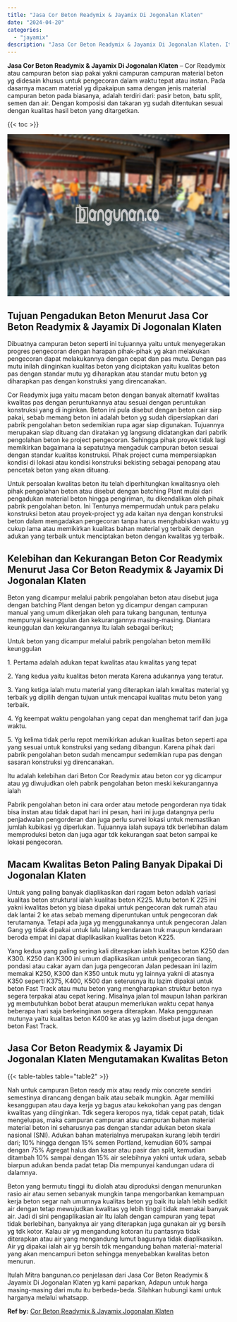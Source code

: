 ```yaml
---
title: "Jasa Cor Beton Readymix & Jayamix Di Jogonalan Klaten"
date: "2024-04-20"
categories: 
  - "jayamix"
description: "Jasa Cor Beton Readymix & Jayamix Di Jogonalan Klaten. Itulah Mitra bangunan.co penjelasan dari Jasa Cor Beton Readymix & Jayamix Di Jogonalan Klaten yg kami..."
---
```


**Jasa Cor Beton Readymix & Jayamix Di Jogonalan Klaten** – Cor Readymix atau campuran beton siap pakai yakni campuran campuran material beton yg didesain khusus untuk pengecoran dalam waktu tepat atau instan. Pada dasarnya macam material yg dipakaipun sama dengan jenis material campuran beton pada biasanya, adalah terdiri dari: pasir beton, batu split, semen dan air. Dengan komposisi dan takaran yg sudah ditentukan sesuai dengan kualitas hasil beton yang ditargetkan.

{{< toc >}}

![Jasa Cor Beton Readymix & Jayamix Di Jogonalan Klaten](/images/jasa-cor-readymix-54.png)

## Tujuan Pengadukan Beton Menurut Jasa Cor Beton Readymix & Jayamix Di Jogonalan Klaten

Dibuatnya campuran beton seperti ini tujuannya yaitu untuk menyegerakan progres pengecoran dengan harapan pihak-pihak yg akan melakukan pengecoran dapat melakukannya dengan cepat dan pas mutu. Dengan pas mutu inilah diinginkan kualitas beton yang diciptakan yaitu kualitas beton pas dengan standar mutu yg diharapkan atau standar mutu beton yg diharapkan pas dengan konstruksi yang direncanakan.

Cor Readymix juga yaitu macam beton dengan banyak alternatif kwalitas kwalitas pas dengan peruntukannya atau sesuai dengan peruntukan konstruksi yang di inginkan. Beton ini pula disebut dengan beton cair siap pakai, sebab memang beton ini adalah beton yg sudah dipersiapkan dari pabrik pengolahan beton sedemikian rupa agar siap digunakan. Tujuannya merupakan siap dituang dan diratakan yg langsung didatangkan dari pabrik pengolahan beton ke project pengecoran. Sehingga pihak proyek tidak lagi memikirkan bagaimana ia sepatutnya mengaduk campuran beton sesuai dengan standar kualitas konstruksi. Pihak project cuma mempersiapkan kondisi di lokasi atau kondisi konstruksi bekisting sebagai penopang atau pencetak beton yang akan dituang.

Untuk persoalan kwalitas beton itu telah diperhitungkan kwalitasnya oleh pihak pengolahan beton atau disebut dengan batching Plant mulai dari pengadukan material beton hingga pengiriman, itu dikendalikan oleh pihak pabrik pengolahan beton. Ini Tentunya mempermudah untuk para pelaku konstruksi beton atau proyek-project yg ada kaitan nya dengan konstruksi beton dalam mengadakan pengecoran tanpa harus menghabiskan waktu yg cukup lama atau memikirkan kualitas bahan material yg terbaik dengan adukan yang terbaik untuk menciptakan beton dengan kwalitas yg terbaik.

## Kelebihan dan Kekurangan Beton Cor Readymix Menurut Jasa Cor Beton Readymix & Jayamix Di Jogonalan Klaten

Beton yang dicampur melalui pabrik pengolahan beton atau disebut juga dengan batching Plant dengan beton yg dicampur dengan campuran manual yang umum dikerjakan oleh para tukang bangunan, tentunya mempunyai keunggulan dan kekurangannya masing-masing. Diantara keunggulan dan kekurangannya Itu ialah sebagai berikut;

Untuk beton yang dicampur melalui pabrik pengolahan beton memiliki keunggulan

1\. Pertama adalah adukan tepat kwalitas atau kwalitas yang tepat

2\. Yang kedua yaitu kualitas beton merata Karena adukannya yang teratur.

3\. Yang ketiga ialah mutu material yang diterapkan ialah kwalitas material yg terbaik yg dipilih dengan tujuan untuk mencapai kualitas mutu beton yang terbaik.

4\. Yg keempat waktu pengolahan yang cepat dan menghemat tarif dan juga waktu.

5\. Yg kelima tidak perlu repot memikirkan adukan kualitas beton seperti apa yang sesuai untuk konstruksi yang sedang dibangun. Karena pihak dari pabrik pengolahan beton sudah mencampur sedemikian rupa pas dengan sasaran konstruksi yg direncanakan.

Itu adalah kelebihan dari Beton Cor Readymix atau beton cor yg dicampur atau yg diwujudkan oleh pabrik pengolahan beton meski kekurangannya ialah

Pabrik pengolahan beton ini cara order atau metode pengorderan nya tidak bisa instan atau tidak dapat hari ini pesan, hari ini juga datangnya perlu penjadwalan pengorderan dan juga perlu survei lokasi untuk memastikan jumlah kubikasi yg diperlukan. Tujuannya ialah supaya tdk berlebihan dalam memproduksi beton dan juga agar tdk kekurangan saat beton sampai ke lokasi pengecoran.

## Macam Kwalitas Beton Paling Banyak Dipakai Di Jogonalan Klaten

Untuk yang paling banyak diaplikasikan dari ragam beton adalah variasi kualitas beton struktural ialah kualitas beton K225. Mutu beton K 225 ini yakni kwalitas beton yg biasa dipakai untuk pengecoran dak rumah atau dak lantai 2 ke atas sebab memang diperuntukan untuk pengecoran dak terutamanya. Tetapi ada juga yg menggunakannya untuk pengecoran Jalan Gang yg tidak dipakai untuk lalu lalang kendaraan truk maupun kendaraan beroda empat ini dapat diaplikasikan kualitas beton K225.

Yang kedua yang paling sering kali diterapkan ialah kualitas beton K250 dan K300. K250 dan K300 ini umum diaplikasikan untuk pengecoran tiang, pondasi atau cakar ayam dan juga pengecoran Jalan pedesaan ini lazim memakai K250, K300 dan K350 untuk mutu yg lainnya yakni di atasnya K350 seperti K375, K400, K500 dan seterusnya itu lazim dipakai untuk beton Fast Track atau mutu beton yang mengharapkan struktur beton nya segera terpakai atau cepat kering. Misalnya jalan tol maupun lahan parkiran yg membutuhkan bobot berat ataupun memerlukan waktu cepat hanya beberapa hari saja berkeinginan segera diterapkan. Maka penggunaan mutunya yaitu kualitas beton K400 ke atas yg lazim disebut juga dengan beton Fast Track.

## Jasa Cor Beton Readymix & Jayamix Di Jogonalan Klaten Mengutamakan Kwalitas Beton

{{< table-tables table="table2" >}}

Nah untuk campuran Beton ready mix atau ready mix concrete sendiri semestinya dirancang dengan baik atau sebaik mungkin. Agar memiliki kesanggupan atau daya kerja yg bagus atau kekokohan yang pas dengan kwalitas yang diinginkan. Tdk segera keropos nya, tidak cepat patah, tidak mengelupas, maka campuran campuran atau campuran bahan material material beton ini seharusnya pas dengan standar adukan beton skala nasional (SNI). Adukan bahan materialnya merupakan kurang lebih terdiri dari; 10% hingga dengan 15% semen Portland, kemudian 60% sampai dengan 75% Agregat halus dan kasar atau pasir dan split, kemudian ditambah 10% sampai dengan 15% air selebihnya yakni untuk udara, sebab biarpun adukan benda padat tetap Dia mempunyai kandungan udara di dalamnya.

Beton yang bermutu tinggi itu diolah atau diproduksi dengan menurunkan rasio air atau semen sebanyak mungkin tanpa mengorbankan kemampuan kerja beton segar nah umumnya kualitas beton yg baik itu ialah lebih sedikit air dengan tetap mewujudkan kwalitas yg lebih tinggi tidak memakai banyak air. Jadi di sini pengaplikasian air Itu ialah dengan campuran yang tepat tidak berlebihan, banyaknya air yang diterapkan juga gunakan air yg bersih yg tdk kotor. Kalau air yg mengandung kotoran itu pantasnya tidak diterapkan atau air yang mengandung lumut bagusnya tidak diaplikasikan. Air yg dipakai ialah air yg bersih tdk mengandung bahan material-material yang akan mencampuri beton sehingga menyebabkan kwalitas beton menurun.

Itulah Mitra bangunan.co penjelasan dari Jasa Cor Beton Readymix & Jayamix Di Jogonalan Klaten yg kami paparkan, Adapun untuk harga masing-masing dari mutu itu berbeda-beda. Silahkan hubungi kami untuk harganya melalui whatsapp.

**Ref by:** [Cor Beton Readymix & Jayamix Jogonalan Klaten](https://id.wikipedia.org/wiki/Cor)
